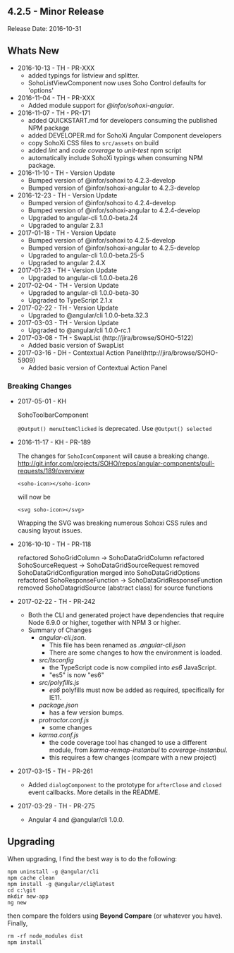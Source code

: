 ## 4.2.5 - Minor Release
Release Date: 2016-10-31

## Whats New
* 2016-10-13 - TH - PR-XXX
  - added typings for listview and splitter.
  - SohoListViewComponent now uses Soho Control defaults for 'options'
* 2016-11-04 - TH - PR-XXX
  - Added module support for _@infor/sohoxi-angular_.
* 2016-11-07 - TH - PR-171
  - added QUICKSTART.md for developers consuming the published NPM package
  - added DEVELOPER.md for SohoXi Angular Component developers
  - copy SohoXi CSS files to `src/assets` on build
  - added _lint_ and _code coverage_ to _unit-test_ npm script
  - automatically include SohoXi typings when consuming NPM package.
* 2016-11-10 - TH - Version Update
  - Bumped version of @infor/sohoxi to 4.2.3-develop
  - Bumped version of @infor/sohoxi-angular to 4.2.3-develop
* 2016-12-23 - TH - Version Update
  - Bumped version of @infor/sohoxi to 4.2.4-develop
  - Bumped version of @infor/sohoxi-angular to 4.2.4-develop
  - Upgraded to angular-cli 1.0.0-beta.24
  - Upgraded to angular 2.3.1
* 2017-01-18 - TH - Version Update
  - Bumped version of @infor/sohoxi to 4.2.5-develop
  - Bumped version of @infor/sohoxi-angular to 4.2.5-develop
  - Upgraded to angular-cli 1.0.0-beta.25-5
  * Upgraded to angular 2.4.X
 * 2017-01-23 - TH - Version Update
   * Upgraded to angular-cli 1.0.0-beta.26
 * 2017-02-04 - TH - Version Update
   * Upgraded to angular-cli 1.0.0-beta-30
   * Upgraded to TypeScript 2.1.x
 * 2017-02-22 - TH - Version Update
   * Upgraded to @angular/cli 1.0.0-beta.32.3
 * 2017-03-03 - TH - Version Update
   * Upgraded to @angular/cli 1.0.0-rc.1
 * 2017-03-08 - TH - SwapList (http://jira/browse/SOHO-5122)
   * Added basic version of SwapList
 * 2017-03-16 - DH - Contextual Action Panel(http://jira/browse/SOHO-5909)
   * Added basic version of Contextual Action Panel

### Breaking Changes

* 2017-05-01 - KH

     SohoToolbarComponent

    `@Output() menuItemClicked` is deprecated. Use `@Output() selected`

* 2016-11-17 - KH - PR-189

    The changes for `SohoIconComponent` will cause a breaking change.
    http://git.infor.com/projects/SOHO/repos/angular-components/pull-requests/189/overview

    ```<soho-icon></soho-icon>```

    will now be

    ```<svg soho-icon></svg>```

    Wrapping the SVG was breaking numerous Sohoxi CSS rules and causing layout issues.

* 2016-10-10 - TH - PR-118

    refactored SohoGridColumn -> SohoDataGridColumn
    refactored SohoSourceRequest -> SohoDataGridSourceRequest
    removed SohoDataGridConfiguration merged into SohoDataGridOptions
    refactored SohoResponseFunction -> SohoDataGridResponseFunction
    removed SohoDatagridSource (abstract class) for source functions

* 2017-02-22 - TH - PR-242
  * Both the CLI and generated project have dependencies that require Node 6.9.0 or higher, together with NPM 3 or higher.
  * Summary of Changes
    * *angular-cli.json*.
      * This file has been renamed as *.angular-cli.json*
      * There are some changes to how the environment is loaded.
    * *src/tsconfig*
      * the TypeScript code is now compiled into *es6* JavaScript.
      * "es5" is now "es6"
    * *src/polyfills.js*
      * *es6* polyfills must now be added as required, specifically for IE11.
    * *package.json*
      * has a few version bumps.
    * *protractor.conf.js*
      * some changes
    * *karma.conf.js*
      * the code coverage tool has changed to use a different module, from *karma-remap-instanbul* to *coverage-instanbul*.
      * this requires a few changes (compare with a new project)
* 2017-03-15 - TH - PR-261
    * Added `dialogComponent` to the prototype for `afterClose` and `closed` event callbacks.  More details in the README.
* 2017-03-29 - TH - PR-275
    * Angular 4 and @angular/cli 1.0.0.
      
## Upgrading

When upgrading, I find the best way is to do the following:
```
npm uninstall -g @angular/cli
npm cache clean
npm install -g @angular/cli@latest
cd c:\git
mkdir new-app
ng new
```
then compare the folders using **Beyond Compare** (or whatever you have).  Finally,
```
rm -rf node_modules dist
npm install
 ```
